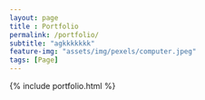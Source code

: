 ```yaml
--- 
layout: page
title : Portfolio 
permalink: /portfolio/
subtitle: "agkkkkkkk" 
feature-img: "assets/img/pexels/computer.jpeg"
tags: [Page]
---
```


{% include portfolio.html %}
